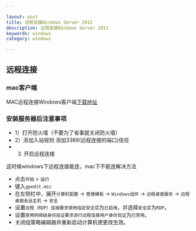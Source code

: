 ```yaml
---

layout: post
title: 远程连接Windows Server 2012
description: 远程连接Windows Server 2012
keywords: windows
category: windows

---
```


## 远程连接

### mac客户端

MAC远程连接Windows客户端[下载地址](https://www.microsoft.com/zh-CN/download/details.aspx?id=18140)

### 安装服务器后注意事项

+ 1）打开防火墙（不要为了省事就关闭防火墙）  
+ 2）添加入站规则 添加3389(远程连接的端口)信任
+ 3) 开启远程连接

这时候windows下远程连接能连，mac下不能连解决方法

+ 点击`开始` > `运行`
+ 键入`gpedit.msc`
+ 在左侧栏中，展开`计算机配置` -> `管理模板` -> `Windows组件` -> `远程桌面服务` -> `远程桌面会话主机` -> `安全`
+ 设置`远程（RDP）连接要求使用指定安全层`为`已启用`，并选择`安全层`为`RDP`。
+ 设置`使用网络级身份验证要求进行远程连接用户身份验证`为`已禁用`。
+ 关闭组策略编辑器并重新启动计算机使更改生效。